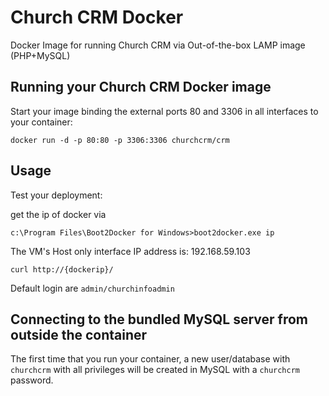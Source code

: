 Church CRM Docker
================

Docker Image for running Church CRM via Out-of-the-box LAMP image (PHP+MySQL)

Running your Church CRM Docker image
------------------------------

Start your image binding the external ports 80 and 3306 in all interfaces to your container:

	docker run -d -p 80:80 -p 3306:3306 churchcrm/crm

Usage
-----

Test your deployment:

get the ip of docker  via 
	
`c:\Program Files\Boot2Docker for Windows>boot2docker.exe ip`


The VM's Host only interface IP address is: 192.168.59.103

	curl http://{dockerip}/
	
Default login are `admin/churchinfoadmin`	

Connecting to the bundled MySQL server from outside the container
-----------------------------------------------------------------

The first time that you run your container, a new user/database with `churchcrm` with all privileges will be created in MySQL with a `churchcrm` password.

